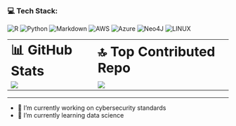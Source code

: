 ### 💻 Tech Stack:
![R](https://img.shields.io/badge/r-%23276DC3.svg?style=for-the-badge&logo=r&logoColor=white) ![Python](https://img.shields.io/badge/python-3670A0?style=for-the-badge&logo=python&logoColor=ffdd54) ![Markdown](https://img.shields.io/badge/markdown-%23000000.svg?style=for-the-badge&logo=markdown&logoColor=white) ![AWS](https://img.shields.io/badge/AWS-%23FF9900.svg?style=for-the-badge&logo=amazon-aws&logoColor=white) ![Azure](https://img.shields.io/badge/azure-%230072C6.svg?style=for-the-badge&logo=azure-devops&logoColor=white) ![Neo4J](https://img.shields.io/badge/Neo4j-008CC1?style=for-the-badge&logo=neo4j&logoColor=white) ![LINUX](https://img.shields.io/badge/Linux-FCC624?style=for-the-badge&logo=linux&logoColor=black) 

<table border="0">
 <tr>
    <td><b style="font-size:30px">📊 GitHub Stats</b></td>
    <td><b style="font-size:30px">🔝 Top Contributed Repo</b></td>
 </tr>
 <tr>
    <td><img src="https://github-readme-stats.vercel.app/api?username=humbertcostas&theme=dark&hide_border=false&include_all_commits=true&count_private=true"/></td>
    <td><img src="https://github-contributor-stats.vercel.app/api?username=humbertcostas&limit=5&theme=dark&combine_all_yearly_contributions=true"/></td>
 </tr>
</table>

---

- 🔭 I’m currently working on cybersecurity standards
- 🌱 I’m currently learning data science


<!-- Proudly created with GPRM ( https://gprm.itsvg.in ) -->

<!--
**humbertcostas/humbertcostas** is a ✨ _special_ ✨ repository because its `README.md` (this file) appears on your GitHub profile.

Here are some ideas to get you started:

- 🔭 I’m currently working on ...
- 🌱 I’m currently learning ...
- 👯 I’m looking to collaborate on ...
- 🤔 I’m looking for help with ...
- 💬 Ask me about ...
- 📫 How to reach me: ...
- 😄 Pronouns: ...
- ⚡ Fun fact: ...
-->
